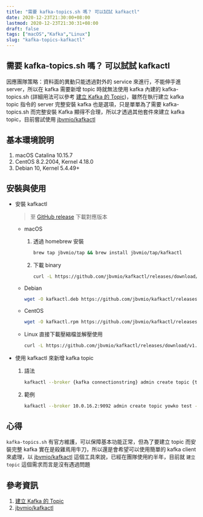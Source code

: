 ```yaml
---
title: "需要 kafka-topics.sh 嗎？ 可以試試 kafkactl"
date: 2020-12-23T21:30:00+08:00
lastmod: 2020-12-23T21:30:31+08:00
draft: false
tags: ["macOS","Kafka","Linux"]
slug: "kafka-topics-kafkactl"
---
```


## 需要 kafka-topics.sh 嗎？ 可以試試 kafkactl

因應團隊策略：資料面的異動只能透過對外的 service 來進行，不能伸手進 server，所以在 kafka 需要新增 topic 時就無法使用 kafka 內建的 kafka-topics.sh (詳細用法可以參考 [建立 Kafka 的 Topic](/create-kafka-topic))，雖然在執行建立 kafka topic 指令的 server 完整安裝 kafka 也是選項，只是單單為了需要 kafka-topics.sh 而完整安裝 Kafka 顯得不合理，所以才透過其他套件來建立 kafka topic，目前嘗試使用 [jbvmio/kafkactl](https://github.com/jbvmio/kafkactl)

## 基本環境說明

1. macOS Catalina 10.15.7
2. CentOS 8.2.2004, Kernel 4.18.0
3. Debian 10, Kernel 5.4.49+

## 安裝與使用

- 安裝 kafkactl

    >至 [GitHub release](https://github.com/jbvmio/kafkactl/releases) 下載對應版本

    - macOS

        1. 透過 homebrew 安裝

            ```bash
            brew tap jbvmio/tap && brew install jbvmio/tap/kafkactl
            ```

        2. 下載 binary

            ```bash
            curl -L https://github.com/jbvmio/kafkactl/releases/download/v1.0.26/kafkactl_1.0.26_Darwin_x86_64.tar.gz | tar -xzv
            ```

    - Debian

        ```bash
        wget -O kafkactl.deb https://github.com/jbvmio/kafkactl/releases/download/v1.0.26/kafkactl_1.0.26_linux_amd64.deb && dpkg -i kafkactl.deb 
        ```

    - CentOS

        ```bash
        wget -O kafkactl.rpm https://github.com/jbvmio/kafkactl/releases/download/v1.0.26/kafkactl_1.0.26_linux_amd64.rpm && rpm -i kafkactl.rpm
        ```

    - Linux 直接下載壓縮檔並解壓使用

        ```bash
        curl -L https://github.com/jbvmio/kafkactl/releases/download/v1.0.26/kafkactl_1.0.26_Linux_x86_64.tar.gz |tar -xzv 
        ```

- 使用 kafkactl 來新增 kafka topic

    1. 語法

        ```bash
        kafkactl --broker {kafka connectionstring} admin create topic {topic name} --partitions {partition number} --replicas {replica number}
        ```

    2. 範例

        ```bash
        kafkactl --broker 10.0.16.2:9092 admin create topic yowko test --partitions 3 --replicas 1
        ```

## 心得

`kafka-topics.sh` 有官方維護，可以保障基本功能正常，但為了要建立 topic 而安裝完整 kafka 實在是殺雞焉用牛刀，所以還是會希望可以使用簡單的 kafka client 來處理，以 [jbvmio/kafkactl](https://github.com/jbvmio/kafkactl) 這個工具來說，已經在團隊使用約半年，目前就 `建立 topic` 這個需求而言是沒有遇過問題

## 參考資訊

1. [建立 Kafka 的 Topic](/create-kafka-topic)
2. [jbvmio/kafkactl](https://github.com/jbvmio/kafkactl)
